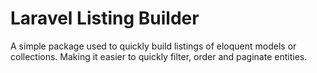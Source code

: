 # Laravel Listing Builder

A simple package used to quickly build listings of eloquent models or collections. Making it easier to quickly filter, order and paginate entities.
